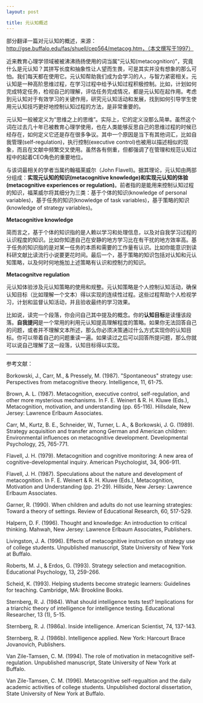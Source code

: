 ```yaml
---
layout: post

title: 元认知概述
---
```



部分翻译一篇对元认知的概述，来源：http://gse.buffalo.edu/fas/shuell/cep564/metacog.htm，（本文撰写于1997）

近来教育心理学领域被被沸沸扬扬使用的词当属“元认知(metacognition)”，究竟什么是元认知？其拼写长度和抽象性让人望而生畏，可是其实并没有想象的那么可怕。我们每天都在使用它。元认知帮助我们成为会学习的人，与智力紧密相关。元认知是一种高阶思维过程，在学习过程中给予认知过程积极控制。比如，计划如何完成特定任务，检视自己的理解，评估任务完成情况，都是元认知在起作用。考虑到元认知对于有效学习的关键作用，研究元认知活动和发展，找到如何引导学生使用元认知技巧更好地控制认知过程的方法，是非常重要的。

元认知一般被定义为“思维之上的思维”。实际上，它的定义没那么简单。虽然这个词在过去几十年已被教育心理学使用，也在人类能够反思自己的思维过程的时候已经存在，如何定义它还是存在很多争议。其中一个原因是当下有其他词汇，比如自我管理(self-regulation)，执行控制(executive control)也被用以描述相似的现象，而且在文献中频繁交叉使用。虽然各有侧重，但都强调了在管理和规范认知过程中的起着CEO角色的重要地位。

与该词最相关的学者当属约翰福莱威尔（John Flavell)。据其理论，元认知由两部分组成：**实现元认知的知识(metacognitive knowledge)**和**实现元认知的体验(metacognitive experiences or regulation)**。前者指的是能用来控制认知过程的知识，福莱威尔将其细分为三类：基于个体的知识(knowledge of personal variables)，基于任务的知识(knowledge of task variables)，基于策略的知识(knowledge of strategy variables)。

**Metacognitive knowledge**

简而言之，基于个体的知识指的是人赖以学习和处理信息，以及对自我学习过程的认识程度的知识。比如你知道自己在安静的地方学习比在有干扰的地方效率高。基于任务的知识指的是对某一任务的本质和需要的工作量有认识。比如你能意识到读科研文献比读流行小说要更花时间。最后一个，基于策略的知识包括对认知和元认知策略，以及何时何地施加上述策略有认识和控制力的知识。

**Metacognitve regulation**

元认知体验涉及元认知策略的使用和规整。元认知策略是个人控制认知活动，确保认知目标（比如理解一个文本）得以实现的连续性过程。这些过程帮助个人检视学习，计划和监督认知活动，并且验收最终的学习效果。

比如说，读完一个段落，你会问自己其中提及的概念。你的**认知目标**是读懂该段落。**自我提问**是一个常用的利用元认知提高理解程度的策略。如果你无法回答自己的问题，或者并不理解文本所述，那么你必须决策通过什么方式实现你的认知目标。你可以带着自己的问题重读一遍。如果读过之后可以回答所提问题，那么你就可以说自己理解了这一段落，认知目标得以实现。



---------------------------
参考文献：

Borkowski, J., Carr, M., & Pressely, M. (1987). "Spontaneous" strategy use: Perspectives from metacognitive theory. Intelligence, 11, 61-75.

Brown, A. L. (1987). Metacognition, executive control, self-regulation, and other more mysterious mechanisms. In F. E. Weinert & R. H. Kluwe (Eds.), Metacognition, motivation, and understanding (pp. 65-116). Hillsdale, New Jersey: Lawrence Erlbaum Associates.

Carr, M., Kurtz, B. E., Schneider, W., Turner, L. A., & Borkowski, J. G. (1989). Strategy acquisition and transfer among German and American children: Environmental influences on metacognitive development. Developmental Psychology, 25, 765-771.

Flavell, J. H. (1979). Metacognition and cognitive monitoring: A new area of cognitive-developmental inquiry. American Psychologist, 34, 906-911.

Flavell, J. H. (1987). Speculations about the nature and development of metacognition. In F. E. Weinert & R. H. Kluwe (Eds.), Metacognition, Motivation and Understanding (pp. 21-29). Hillside, New Jersey: Lawrence Erlbaum Associates.

Garner, R. (1990). When children and adults do not use learning strategies: Toward a theory of settings. Review of Educational Research, 60, 517-529.

Halpern, D. F. (1996). Thought and knowledge: An introduction to critical thinking. Mahwah, New Jersey: Lawrence Erlbaum Associates, Publishers.

Livingston, J. A. (1996). Effects of metacognitive instruction on strategy use of college students. Unpublished manuscript, State University of New York at Buffalo.

Roberts, M. J., & Erdos, G. (1993). Strategy selection and metacognition. Educational Psychology, 13, 259-266.

Scheid, K. (1993). Helping students become strategic learners: Guidelines for teaching. Cambridge, MA: Brookline Books.

Sternberg, R. J. (1984). What should intelligence tests test? Implications for a triarchic theory of intelligence for intelligence testing. Educational Researcher, 13 (1), 5-15.

Sternberg, R. J. (1986a). Inside intelligence. American Scientist, 74, 137-143.

Sternberg, R. J. (1986b). Intelligence applied. New York: Harcourt Brace Jovanovich, Publishers.

Van Zile-Tamsen, C. M. (1994). The role of motivation in metacognitive self-regulation. Unpublished manuscript, State University of New York at Buffalo.

Van Zile-Tamsen, C. M. (1996). Metacognitive self-regualtion and the daily academic activities of college students. Unpublished doctoral dissertation, State University of New York at Buffalo.






















